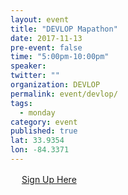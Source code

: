 ```yaml
---
layout: event 
title: "DEVLOP Mapathon"
date: 2017-11-13
pre-event: false
time: "5:00pm-10:00pm"
speaker:
twitter: ""
organization: DEVLOP
permalink: event/devlop/
tags:
  - monday 
category: event
published: true
lat: 33.9354
lon: -84.3371
---
```

　
[Sign Up Here](https://www.facebook.com/groups/387243741376125/)
